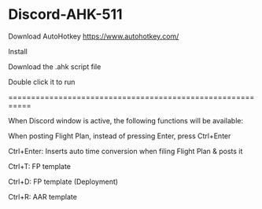 # Discord-AHK-511
Download AutoHotkey https://www.autohotkey.com/

Install

Download the .ahk script file

Double click it to run

===========================================================

When Discord window is active, the following functions will be available:

When posting Flight Plan, instead of pressing Enter, press Ctrl+Enter

Ctrl+Enter: Inserts auto time conversion when filing Flight Plan & posts it


Ctrl+T: FP template

Ctrl+D: FP template (Deployment)

Ctrl+R: AAR template
